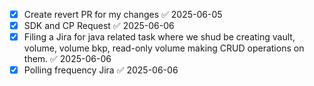 - [x] Create revert PR for my changes ✅ 2025-06-05
- [x] SDK and CP Request ✅ 2025-06-06
- [x] Filing a Jira for java related task where we shud be creating vault, volume, volume bkp, read-only volume making CRUD operations on them. ✅ 2025-06-06
- [x] Polling frequency Jira ✅ 2025-06-06